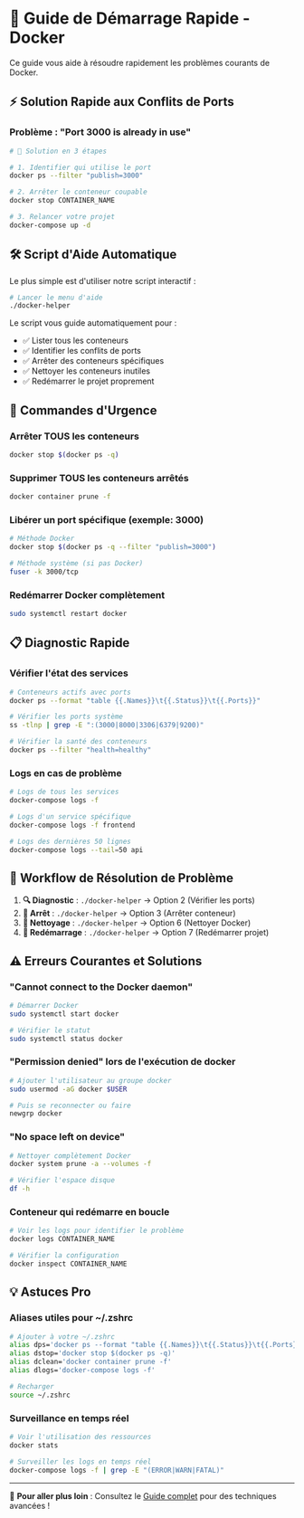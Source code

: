 # 🚀 Guide de Démarrage Rapide - Docker

Ce guide vous aide à résoudre rapidement les problèmes courants de Docker.

## ⚡ **Solution Rapide aux Conflits de Ports**

### **Problème** : "Port 3000 is already in use"

```bash
# 🎯 Solution en 3 étapes

# 1. Identifier qui utilise le port
docker ps --filter "publish=3000"

# 2. Arrêter le conteneur coupable
docker stop CONTAINER_NAME

# 3. Relancer votre projet
docker-compose up -d
```

## 🛠️ **Script d'Aide Automatique**

Le plus simple est d'utiliser notre script interactif :

```bash
# Lancer le menu d'aide
./docker-helper
```

Le script vous guide automatiquement pour :
- ✅ Lister tous les conteneurs
- ✅ Identifier les conflits de ports  
- ✅ Arrêter des conteneurs spécifiques
- ✅ Nettoyer les conteneurs inutiles
- ✅ Redémarrer le projet proprement

## 🔧 **Commandes d'Urgence**

### **Arrêter TOUS les conteneurs**
```bash
docker stop $(docker ps -q)
```

### **Supprimer TOUS les conteneurs arrêtés**
```bash
docker container prune -f
```

### **Libérer un port spécifique (exemple: 3000)**
```bash
# Méthode Docker
docker stop $(docker ps -q --filter "publish=3000")

# Méthode système (si pas Docker)
fuser -k 3000/tcp
```

### **Redémarrer Docker complètement**
```bash
sudo systemctl restart docker
```

## 📋 **Diagnostic Rapide**

### **Vérifier l'état des services**
```bash
# Conteneurs actifs avec ports
docker ps --format "table {{.Names}}\t{{.Status}}\t{{.Ports}}"

# Vérifier les ports système
ss -tlnp | grep -E ":(3000|8000|3306|6379|9200)"

# Vérifier la santé des conteneurs
docker ps --filter "health=healthy"
```

### **Logs en cas de problème**
```bash
# Logs de tous les services
docker-compose logs -f

# Logs d'un service spécifique
docker-compose logs -f frontend

# Logs des dernières 50 lignes
docker-compose logs --tail=50 api
```

## 🎯 **Workflow de Résolution de Problème**

1. **🔍 Diagnostic** : `./docker-helper` → Option 2 (Vérifier les ports)
2. **🛑 Arrêt** : `./docker-helper` → Option 3 (Arrêter conteneur)
3. **🧹 Nettoyage** : `./docker-helper` → Option 6 (Nettoyer Docker)
4. **🔄 Redémarrage** : `./docker-helper` → Option 7 (Redémarrer projet)

## ⚠️ **Erreurs Courantes et Solutions**

### **"Cannot connect to the Docker daemon"**
```bash
# Démarrer Docker
sudo systemctl start docker

# Vérifier le statut
sudo systemctl status docker
```

### **"Permission denied" lors de l'exécution de docker**
```bash
# Ajouter l'utilisateur au groupe docker
sudo usermod -aG docker $USER

# Puis se reconnecter ou faire
newgrp docker
```

### **"No space left on device"**
```bash
# Nettoyer complètement Docker
docker system prune -a --volumes -f

# Vérifier l'espace disque
df -h
```

### **Conteneur qui redémarre en boucle**
```bash
# Voir les logs pour identifier le problème
docker logs CONTAINER_NAME

# Vérifier la configuration
docker inspect CONTAINER_NAME
```

## 💡 **Astuces Pro**

### **Aliases utiles pour ~/.zshrc**
```bash
# Ajouter à votre ~/.zshrc
alias dps='docker ps --format "table {{.Names}}\t{{.Status}}\t{{.Ports}}"'
alias dstop='docker stop $(docker ps -q)'
alias dclean='docker container prune -f'
alias dlogs='docker-compose logs -f'

# Recharger
source ~/.zshrc
```

### **Surveillance en temps réel**
```bash
# Voir l'utilisation des ressources
docker stats

# Surveiller les logs en temps réel
docker-compose logs -f | grep -E "(ERROR|WARN|FATAL)"
```

---

🎯 **Pour aller plus loin** : Consultez le [Guide complet](docker-management.md) pour des techniques avancées ! 
